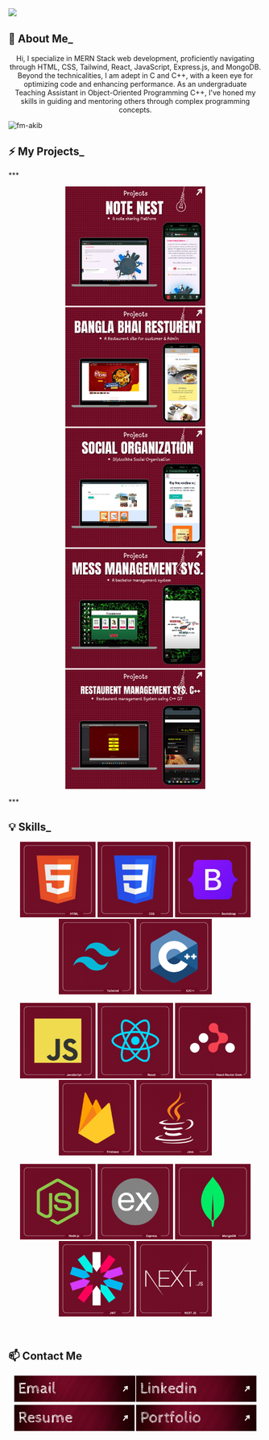 <a href="https://fahim-muntasir-akib.vercel.app/" >
<img src="https://github.com/FM-Akib/FM-Akib/blob/main/AkibCoverUPdate.png" />
</a>
<!-- <h1 align="center">Hi 👋, I'm Mohammad Fahim Muntasir Akib</h1> -->
<!-- <h3 align="center">A passionate web developer from Bangladesh</h3> -->

## :rocket: About Me_

<p align="center"> Hi, I specialize in MERN Stack web development, proficiently navigating through HTML, CSS, Tailwind, React, JavaScript, Express.js, and MongoDB. Beyond the technicalities, I am adept in C and C++, with a keen eye for optimizing code and enhancing performance. As an undergraduate Teaching Assistant in Object-Oriented Programming C++, I've honed my skills in guiding and mentoring others through complex programming concepts.</p>

<p align="left"> <img src="https://komarev.com/ghpvc/?username=fm-akib&label=Profile%20views&color=0e75b6&style=flat" alt="fm-akib" /> </p>




## :zap: My Projects_

***<p align="center">
[<img height="237" src="https://github.com/FM-Akib/FM-Akib/blob/main/Note%20Nest2.png"/>](https://note-nest-21dd0.web.app/)
[<img height="237" src="https://github.com/FM-Akib/FM-Akib/blob/main/Bangla%20Bhai.png"/>](https://bangla-bhai-restaurent.web.app/)
[<img height="237" src="https://github.com/FM-Akib/FM-Akib/blob/main/diptosikha.png"/>](https://diptoshikha-d040d.web.app/)
[<img height="237" src="https://github.com/FM-Akib/FM-Akib/blob/main/Mess%20Management%20System.png"/>](https://github.com/FM-Akib/Mess-Management-System.git)
[<img height="237" src="https://github.com/FM-Akib/FM-Akib/blob/main/restaurent%20management%20sys.png"/>](https://github.com/FM-Akib/Restaurent-Management-System.git)
</p>***

<br />


## :bulb: Skills_

<p align="center">
<img height="150" src="https://github.com/FM-Akib/FM-Akib/blob/main/HTML.png"/>
<img height="150" src="https://github.com/FM-Akib/FM-Akib/blob/main/css.png"/>
<img height="150" src="https://github.com/FM-Akib/FM-Akib/blob/main/bootstrap.png"/>
<img height="150" src="https://github.com/FM-Akib/FM-Akib/blob/main/Tailwind.png"/>
<img height="150" src="https://github.com/FM-Akib/FM-Akib/blob/main/C%2B%2B.png"/>
</p>
<p align="center">
<img height="150" src="https://github.com/FM-Akib/FM-Akib/blob/main/JavaScript.png"/>
<img height="150" src="https://github.com/FM-Akib/FM-Akib/blob/main/react.png"/>
<img height="150" src="https://github.com/FM-Akib/FM-Akib/blob/main/dom.png"/>
<img height="150" src="https://github.com/FM-Akib/FM-Akib/blob/main/firebase.png"/>
<img height="150" src="https://github.com/FM-Akib/FM-Akib/blob/main/Java.png"/>
</p>
<p align="center">
<img height="150" src="https://github.com/FM-Akib/FM-Akib/blob/main/node%20js.png"/>
<img height="150" src="https://github.com/FM-Akib/FM-Akib/blob/main/ex.png"/>
<img height="150" src="https://github.com/FM-Akib/FM-Akib/blob/main/mongoDB.png"/>
<img height="150" src="https://github.com/FM-Akib/FM-Akib/blob/main/jwt.png"/>
<img height="150" src="https://github.com/FM-Akib/FM-Akib/blob/main/nextjs.png"/>
</p>

<br />


## :mailbox: Contact Me



***<p align="center"> [<img height="55" src="https://github.com/FM-Akib/FM-Akib/blob/main/Email.png">](muntasirakib08@gmail.com)[<img height="55" src="https://github.com/FM-Akib/FM-Akib/blob/main/linkedin.png">](https://www.linkedin.com/in/fahim-muntasir-akib/)[<img height="55" src="https://github.com/FM-Akib/FM-Akib/blob/main/resume.png">](https://drive.google.com/file/d/16QxDGtNJFIDVwykuu5bWUW48iypmB_Hk/view)[<img height="55" src="https://github.com/FM-Akib/FM-Akib/blob/main/Portfolio2.png">](https://fahim-muntasir-akib.vercel.app/) </p>***

<br/>
<br/>




